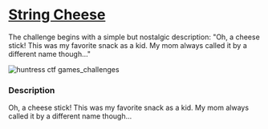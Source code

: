 # [String Cheese](https://medium.com/@aashutoshlodhi/string-cheese-a45d0299800e)
The challenge begins with a simple but nostalgic description: "Oh, a cheese stick! This was my favorite snack as a kid. My mom always called it by a different name though…"

![huntress ctf games_challenges](https://github.com/aashutoshlodhi/Huntress_CTF/assets/66505006/abaaad79-f53f-4b50-aae0-bd1c44b084bf)

### Description
Oh, a cheese stick! This was my favorite snack as a kid. My mom always called it by a different name though...
